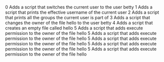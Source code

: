 0 Adds a script that switches the current user to the user betty
1 Adds a script that prints the effective username of the current user
2 Adds a script that prints all the groups the current user is part of
3 Adds a script that changes the owner of the file hello to the user betty
4 Adds a script that creates an empty file called hello
5 Adds a script that adds execute permission to the owner of the file hello
5 Adds a script that adds execute permission to the owner of the file hello
5 Adds a script that adds execute permission to the owner of the file hello
5 Adds a script that adds execute permission to the owner of the file hello
5 Adds a script that adds execute permission to the owner of the file hello

